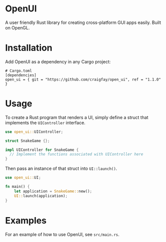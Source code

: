 # OpenUI
A user friendly Rust library for creating cross-platform GUI apps easily. Built on OpenGL.

# Installation

Add OpenUI as a dependency in any Cargo project:

```
# Cargo.toml
[dependencies]
open_ui = { git = "https://github.com/craigfay/open_ui", ref = "1.1.0" }
```

# Usage
To create a Rust program that renders a UI, simply define a struct that implements the `UIController` interface.

```rust
use open_ui::UIController;

struct SnakeGame {};

impl UIController for SnakeGame {
  // Implement the functions associated with UIController here
}
```

Then pass an instance of that struct into `UI::launch()`.

```rust
use open_ui::UI;

fn main() {
    let application = SnakeGame::new();
    UI::launch(application);
}
```

# Examples
For an example of how to use OpenUI, see `src/main.rs`.